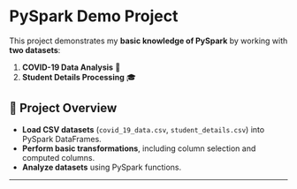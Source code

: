 # PySpark Demo Project

This project demonstrates my **basic knowledge of PySpark** by working with **two datasets**:
1. **COVID-19 Data Analysis** 🦠
2. **Student Details Processing** 🎓

## 📌 Project Overview

- **Load CSV datasets** (`covid_19_data.csv`, `student_details.csv`) into PySpark DataFrames.
- **Perform basic transformations**, including column selection and computed columns.
- **Analyze datasets** using PySpark functions.

---

